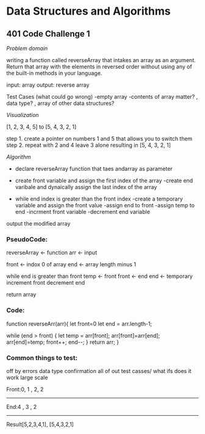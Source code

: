 # Data Structures and Algorithms

## 401 Code Challenge 1


*Problem domain*

writing a function called reverseArray that intakes an array as an argument. Return that array with the elements in reversed order without using any of the built-in methods in your language.

input: array
output: reverse array

Test Cases (what could go wrong)
-empty array
-contents of array matter? , data type? , array of other data structures?

*Visualization*

[1, 2, 3, 4, 5] to [5, 4, 3, 2, 1]

step 1. create a pointer on numbers 1 and 5 that allows you to switch them
step 2. repeat with 2 and 4 leave 3 alone
resulting in [5, 4, 3, 2, 1]

*Algorithm*
- declare reverseArray function that taes andarray as parameter
- create front variable and assign the first index of the array
-create end varibale and dynaically assign the last index of the array

- while end index is greater than the front index
	-create a temporary variable and assign the front value
	-assign end to front
	-assign temp to end
        -incrment front variable
        -decrement end variable

output the modified array

### PseudoCode:
reverseArray <- function
arr <- input 

front <- indox 0 of array
end <- array length minus 1


while end is greater than front 
	temp <- front
	front <- end
	end <- temporary
	increment front 
	decrement end 

return array


### Code:
 function reverseArr(arr){
let front=0
let end = arr.length-1;

while (end > front) {
let temp = arr[front];
arr[front]=arr[end];
arr[end]=temp;
front++;
end--;
	}
return arr;
}


### Common things to test:
 off by errors
data type confirmation
all of out test casses/ what ifs
does it work large scale

Front:0, 1 , 2, 2

_____________________________


End:4 , 3 , 2
________________________________

Result[5,2,3,4,1], [5,4,3,2,1]





